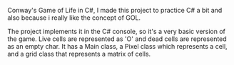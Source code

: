 Conway's Game of Life in C#, I made this project to practice C# a bit and also because i really like the concept of GOL.

The project implements it in the C# console, so it's a very basic version of the game. Live cells are represented as 'O' and dead cells are represented as an empty char.
It has a Main class, a Pixel class which represents a cell, and a grid class that represents a matrix of cells.
